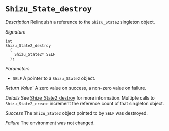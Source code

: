 # `Shizu_State_destroy`

*Description*
Relinquish a reference to the `Shizu_State2` singleton object.

*Signature*
```
int
Shizu_State2_destroy
  (
    Shizu_State2* SELF
  );
```
*Parameters*
- `SELF` A pointer to a `Shizu_State2` object.

*Return Value`*
A zero value on success, a non-zero value on failure.

*Details*
See [Shize_State2_destroy](Shizu_State2_destroy.md) for more information.
Multiple calls to `Shizu_State2_create` increment the reference count of that singleton object.

*Success*
The `Shizu_State2` object pointed to by `SELF` was destroyed.

*Failure*
The environment was not changed.
